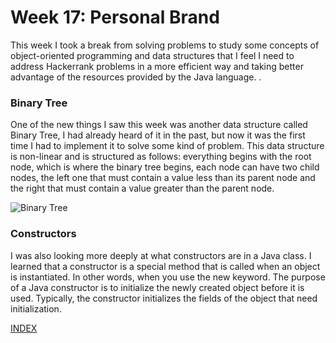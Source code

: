 # Week 17: Personal Brand

This week I took a break from solving problems to study some concepts of object-oriented programming and data structures that I feel I need to address Hackerrank problems in a more efficient way and taking better advantage of the resources provided by the Java language. .

### Binary Tree

One of the new things I saw this week was another data structure called Binary Tree, I had already heard of it in the past, but now it was the first time I had to implement it to solve some kind of problem. This data structure is non-linear and is structured as follows: everything begins with the root node, which is where the binary tree begins, each node can have two child nodes, the left one that must contain a value less than its parent node and the right that must contain a value greater than the parent node.

![Binary Tree](https://static.packt-cdn.com/products/9781789801736/graphics/C09581_08_02.jpg)

### Constructors

I was also looking more deeply at what constructors are in a Java class. I learned that a constructor is a special method that is called when an object is instantiated. In other words, when you use the new keyword. The purpose of a Java constructor is to initialize the newly created object before it is used. Typically, the constructor initializes the fields of the object that need initialization. 

[INDEX](https://diegonavarroq.github.io/Journal)
